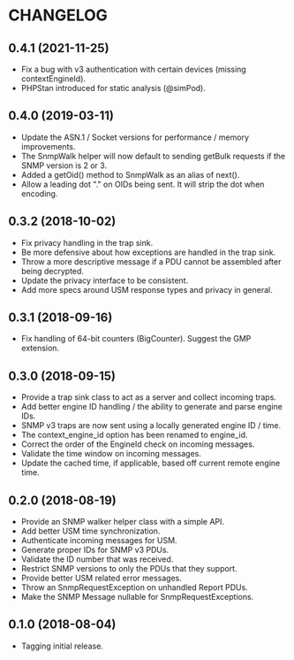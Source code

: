 CHANGELOG
=========

0.4.1 (2021-11-25)
------------------
* Fix a bug with v3 authentication with certain devices (missing contextEngineId).
* PHPStan introduced for static analysis (@simPod).

0.4.0 (2019-03-11)
------------------
* Update the ASN.1 / Socket versions for performance / memory improvements.
* The SnmpWalk helper will now default to sending getBulk requests if the SNMP version is 2 or 3.
* Added a getOid() method to SnmpWalk as an alias of next().
* Allow a leading dot "." on OIDs being sent. It will strip the dot when encoding.

0.3.2 (2018-10-02)
------------------
* Fix privacy handling in the trap sink.
* Be more defensive about how exceptions are handled in the trap sink.
* Throw a more descriptive message if a PDU cannot be assembled after being decrypted.
* Update the privacy interface to be consistent.
* Add more specs around USM response types and privacy in general.

0.3.1 (2018-09-16)
------------------
* Fix handling of 64-bit counters (BigCounter). Suggest the GMP extension.

0.3.0 (2018-09-15)
------------------
* Provide a trap sink class to act as a server and collect incoming traps.
* Add better engine ID handling / the ability to generate and parse engine IDs.
* SNMP v3 traps are now sent using a locally generated engine ID / time.
* The context_engine_id option has been renamed to engine_id.
* Correct the order of the EngineId check on incoming messages.
* Validate the time window on incoming messages.
* Update the cached time, if applicable, based off current remote engine time.

0.2.0 (2018-08-19)
------------------
* Provide an SNMP walker helper class with a simple API.
* Add better USM time synchronization.
* Authenticate incoming messages for USM.
* Generate proper IDs for SNMP v3 PDUs.
* Validate the ID number that was received.
* Restrict SNMP versions to only the PDUs that they support.
* Provide better USM related error messages.
* Throw an SnmpRequestException on unhandled Report PDUs.
* Make the SNMP Message nullable for SnmpRequestExceptions.

0.1.0 (2018-08-04)
------------------
* Tagging initial release.
